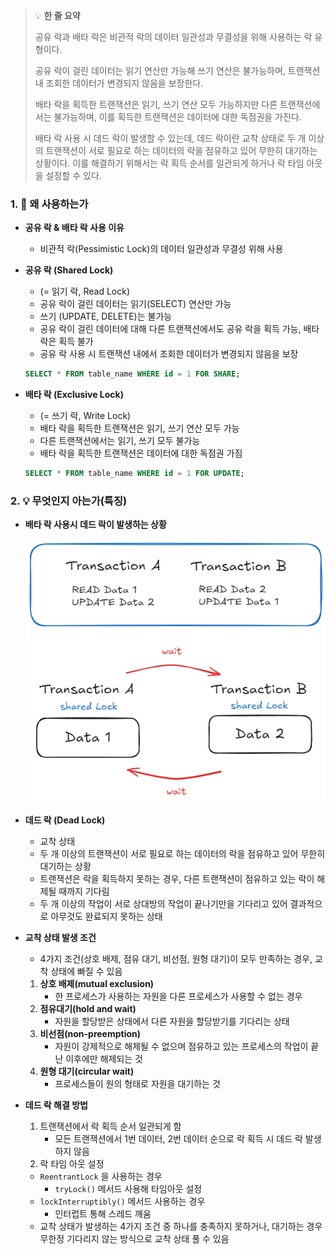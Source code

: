 > 💡 **한 줄 요약**
>
> 공유 락과 배타 락은 비관적 락의 데이터 일관성과 무결성을 위해 사용하는 락 유형이다.
>
> 공유 락이 걸린 데이터는 읽기 연산만 가능해 쓰기 연산은 불가능하며, 트랜잭션 내 조회한 데이터가 변경되지 않음을 보장한다.
>
> 배타 락을 획득한 트랜잭션은 읽기, 쓰기 연산 모두 가능하지만 다른 트랜잭션에서는 불가능하며, 이를 획득한 트랜잭션은 데이터에 대한 독점권을 가진다.
>
> 배타 락 사용 시 데드 락이 발생할 수 있는데, 데드 락이란 교착 상태로 두 개 이상의 트랜잭션이 서로 필요로 하는 데이터의 락을 점유하고 있어 무한히 대기하는 상황이다. 이를 해결하기 위해서는 락 획득 순서를 일관되게 하거나 락 타임 아웃을 설정할 수 있다.

### 1. 🤔 왜 사용하는가

- **공유 락 & 배타 락 사용 이유**

  - 비관적 락(Pessimistic Lock)의 데이터 일관성과 무결성 위해 사용

- **공유 락 (Shared Lock)**

  - (= 읽기 락, Read Lock)
  - 공유 락이 걸린 데이터는 읽기(SELECT) 연산만 가능
  - 쓰기 (UPDATE, DELETE)는 불가능
  - 공유 락이 걸린 데이터에 대해 다른 트랜잭션에서도 공유 락을 획득 가능, 배타 락은 획득 불가
  - 공유 락 사용 시 트랜잭션 내에서 조회한 데이터가 변경되지 않음을 보장

  ```sql
  SELECT * FROM table_name WHERE id = 1 FOR SHARE;
  ```

- **배타 락 (Exclusive Lock)**
  - (= 쓰기 락, Write Lock)
  - 배타 락을 획득한 트랜잭션은 읽기, 쓰기 연산 모두 가능
  - 다른 트랜잭션에서는 읽기, 쓰기 모두 불가능
  - 배타 락을 획득한 트랜잭션은 데이터에 대한 독점권 가짐
  ```sql
  SELECT * FROM table_name WHERE id = 1 FOR UPDATE;
  ```

### 2. 💡 무엇인지 아는가(특징)

- **배타 락 사용시 데드 락이 발생하는 상황**

  ![deadLock.png](/ComputerScience/assets/deadLock.png)

- **데드 락 (Dead Lock)**

  - 교착 상태
  - 두 개 이상의 트랜잭션이 서로 필요로 하는 데이터의 락을 점유하고 있어 무한히 대기하는 상황
  - 트랜잭션은 락을 획득하지 못하는 경우, 다른 트랜잭션이 점유하고 있는 락이 해제될 때까지 기다림
  - 두 개 이상의 작업이 서로 상대방의 작업이 끝나기만을 기다리고 있어 결과적으로 아무것도 완료되지 못하는 상태

- **교착 상태 발생 조건**

  - 4가지 조건(상호 배제, 점유 대기, 비선점, 원형 대기)이 모두 만족하는 경우, 교착 상태에 빠질 수 있음

  1. **상호 배제(mutual exclusion)**
     - 한 프로세스가 사용하는 자원을 다른 프로세스가 사용할 수 없는 경우
  2. **점유대기(hold and wait)**
     - 자원을 할당받은 상태에서 다른 자원을 할당받기를 기다리는 상태
  3. **비선점(non-preemption)**
     - 자원이 강제적으로 해제될 수 없으며 점유하고 있는 프로세스의 작업이 끝난 이후에만 해제되는 것
  4. **원형 대기(circular wait)**
     - 프로세스들이 원의 형태로 자원을 대기하는 것

- **데드 락 해결 방법**
  1. 트랜잭션에서 락 획득 순서 일관되게 함
     - 모든 트랜잭션에서 1번 데이터, 2번 데이터 순으로 락 획득 시 데드 락 발생하지 않음
  2. 락 타임 아웃 설정
  - `ReentrantLock` 을 사용하는 경우
    - `tryLock()` 메서드 사용해 타임아웃 설정
  - `lockInterruptibly()` 메서드 사용하는 경우
    - 인터럽트 통해 스레드 깨움
  - 교착 상태가 발생하는 4가지 조건 중 하나를 충족하지 못하거나, 대기하는 경우 무한정 기다리지 않는 방식으로 교착 상태 풀 수 있음
